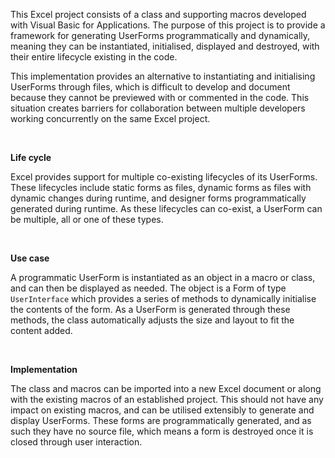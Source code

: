 This Excel project consists of a class and supporting macros developed with Visual Basic for Applications. The purpose of this project is to provide a framework for generating UserForms programmatically and dynamically, meaning they can be instantiated, initialised, displayed and destroyed, with their entire lifecycle existing in the code.

This implementation provides an alternative to instantiating and initialising UserForms through files, which is difficult to develop and document because they cannot be previewed with or commented in the code. This situation creates barriers for collaboration between multiple developers working concurrently on the same Excel project.

<br>

**Life cycle**

Excel provides support for multiple co-existing lifecycles of its UserForms. These lifecycles include static forms as files, dynamic forms as files with dynamic changes during runtime, and designer forms programmatically generated during runtime. As these lifecycles can co-exist, a UserForm can be multiple, all or one of these types.

<br>

**Use case**

A programmatic UserForm is instantiated as an object in a macro or class, and can then be displayed as needed. The object is a Form of type `UserInterface` which provides a series of methods to dynamically initialise the contents of the form. As a UserForm is generated through these methods, the class automatically adjusts the size and layout to fit the content added.

<br>

**Implementation**

The class and macros can be imported into a new Excel document or along with the existing macros of an established project. This should not have any impact on existing macros, and can be utilised extensibly to generate and display UserForms. These forms are programmatically generated, and as such they have no source file, which means a form is destroyed once it is closed through user interaction.
